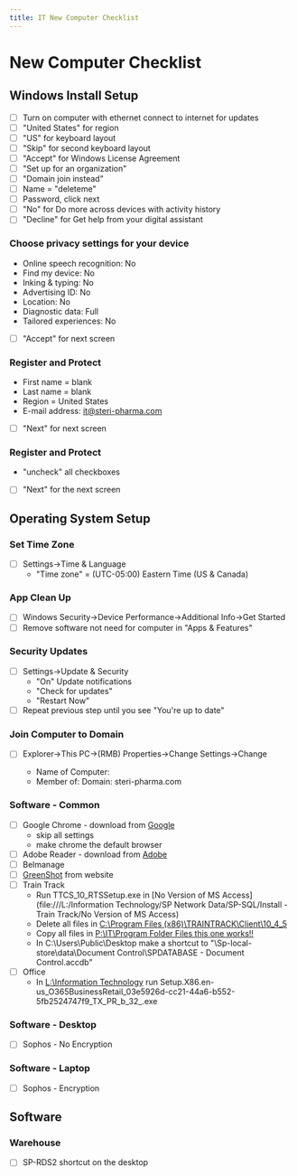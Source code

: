 ```yaml
---
title: IT New Computer Checklist
---
```


# New Computer Checklist

## Windows Install Setup

- [ ] Turn on computer with ethernet connect to internet for updates
- [ ] "United States" for region
- [ ] "US" for keyboard layout
- [ ] "Skip" for second keyboard layout
- [ ] "Accept" for Windows License Agreement
- [ ] "Set up for an organization"
- [ ] "Domain join instead"
- [ ] Name = "deleteme"
- [ ] Password, click next
- [ ] "No" for Do more across devices with activity history
- [ ] "Decline" for Get help from your digital assistant

### Choose privacy settings for your device

* Online speech recognition: No
* Find my device: No
* Inking & typing: No
* Advertising ID: No
* Location: No
* Diagnostic data: Full
* Tailored experiences: No

- [ ] "Accept" for next screen

### Register and Protect

* First name = blank
* Last name = blank
* Region = United States
* E-mail address: it@steri-pharma.com

- [ ] "Next" for next screen

### Register and Protect

* "uncheck" all checkboxes

- [ ] "Next" for the next screen


## Operating System Setup

### Set Time Zone

- [ ] Settings->Time & Language
    - "Time zone" = (UTC-05:00) Eastern Time (US & Canada)

### App Clean Up

- [ ] Windows Security->Device Performance->Additional Info->Get Started
- [ ] Remove software not need for computer in "Apps & Features"

### Security Updates

- [ ] Settings->Update & Security
    - "On" Update notifications
    - "Check for updates"
    - "Restart Now"
- [ ] Repeat previous step until you see "You're up to date"

### Join Computer to Domain

- [ ] Explorer->This PC->(RMB) Properties->Change Settings->Change

    * Name of Computer: <Change to company standard>
    * Member of: Domain: steri-pharma.com

### Software - Common

- [ ] Google Chrome - download from [Google](http://google.com/chrome)
    * skip all settings
    * make chrome the default browser
- [ ] Adobe Reader - download from [Adobe](http://get.adobe.com/reader)
- [ ] Belmanage
- [ ] [GreenShot](http://getgreenshot.org) from website
- [ ] Train Track
    * Run TTCS_10_RTSSetup.exe in [No Version of MS Access](file:///L:/Information Technology/SP Network Data/SP-SQL/Install - Train Track/No Version of MS Access)
    * Delete all files in [C:\Program Files (x86)\TRAINTRACK\Client\10_4_5](file:///c:/Program%20Files%20(x86)/TRAINTRACK\Client\10_4_5)
    * Copy all files in [P:\IT\Program Folder Files this one works!!](file:///P:/IT/Program%20Folder%20Files%20this%20one%20works!!)
    * In C:\Users\Public\Desktop make a shortcut to "\\Sp-local-store\data\Document Control\SPDATABASE - Document Control.accdb"
- [ ] Office
    * In [L:\Information Technology](file:///L:/Information%20Technology) run Setup.X86.en-us_O365BusinessRetail_03e5926d-cc21-44a6-b552-5fb2524747f9_TX_PR_b_32_.exe
### Software - Desktop

- [ ] Sophos - No Encryption

### Software - Laptop

- [ ] Sophos - Encryption

## Software

### Warehouse

- [ ] SP-RDS2 shortcut on the desktop